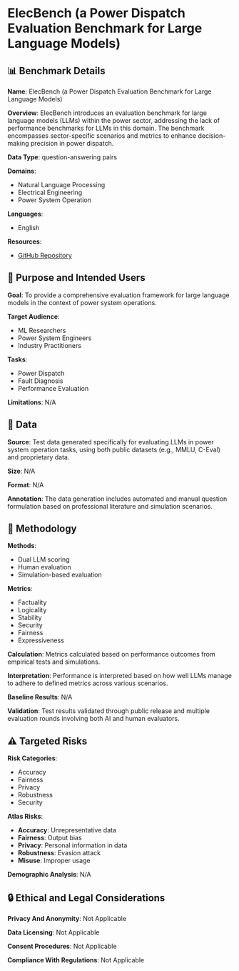 # ElecBench (a Power Dispatch Evaluation Benchmark for Large Language Models)

## 📊 Benchmark Details

**Name**: ElecBench (a Power Dispatch Evaluation Benchmark for Large Language Models)

**Overview**: ElecBench introduces an evaluation benchmark for large language models (LLMs) within the power sector, addressing the lack of performance benchmarks for LLMs in this domain. The benchmark encompasses sector-specific scenarios and metrics to enhance decision-making precision in power dispatch.

**Data Type**: question-answering pairs

**Domains**:
- Natural Language Processing
- Electrical Engineering
- Power System Operation

**Languages**:
- English

**Resources**:
- [GitHub Repository](https://github.com/xiyuan-zhou/ElecBench-a-Power-Dispatch-Evaluation-Benchmark-for-Large-Language-Models)

## 🎯 Purpose and Intended Users

**Goal**: To provide a comprehensive evaluation framework for large language models in the context of power system operations.

**Target Audience**:
- ML Researchers
- Power System Engineers
- Industry Practitioners

**Tasks**:
- Power Dispatch
- Fault Diagnosis
- Performance Evaluation

**Limitations**: N/A

## 💾 Data

**Source**: Test data generated specifically for evaluating LLMs in power system operation tasks, using both public datasets (e.g., MMLU, C-Eval) and proprietary data.

**Size**: N/A

**Format**: N/A

**Annotation**: The data generation includes automated and manual question formulation based on professional literature and simulation scenarios.

## 🔬 Methodology

**Methods**:
- Dual LLM scoring
- Human evaluation
- Simulation-based evaluation

**Metrics**:
- Factuality
- Logicality
- Stability
- Security
- Fairness
- Expressiveness

**Calculation**: Metrics calculated based on performance outcomes from empirical tests and simulations.

**Interpretation**: Performance is interpreted based on how well LLMs manage to adhere to defined metrics across various scenarios.

**Baseline Results**: N/A

**Validation**: Test results validated through public release and multiple evaluation rounds involving both AI and human evaluators.

## ⚠️ Targeted Risks

**Risk Categories**:
- Accuracy
- Fairness
- Privacy
- Robustness
- Security

**Atlas Risks**:
- **Accuracy**: Unrepresentative data
- **Fairness**: Output bias
- **Privacy**: Personal information in data
- **Robustness**: Evasion attack
- **Misuse**: Improper usage

**Demographic Analysis**: N/A

## 🔒 Ethical and Legal Considerations

**Privacy And Anonymity**: Not Applicable

**Data Licensing**: Not Applicable

**Consent Procedures**: Not Applicable

**Compliance With Regulations**: Not Applicable
